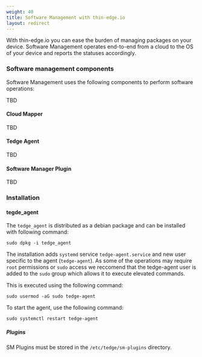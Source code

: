 ```yaml
---
weight: 40
title: Software Management with thin-edge.io
layout: redirect
---
```


With thin-edge.io you can ease the burden of managing packages on your device. Software Management operates end-to-end from a cloud to the OS of your device and reports the statuses accordingly.

### Software management components

Software Management uses the following components to perform software operations:

TBD

#### Cloud Mapper

TBD

#### Tedge Agent

TBD

#### Software Manager Plugin

TBD

### Installation

#### tegde_agent

The `tedge_agent` is distributed as a debian package and can be installed with following command:

```shell
sudo dpkg -i tedge_agent
```

The installation adds `systemd` service `tedge-agent.service` and new user specific to the agent (`tedge-agent`). As some of the operations may require `root` permissions or `sudo` access we reccomend that the tedge-agent user is added to the `sudo` group which allows it to execute elevated commands.

This is executed using the following command:

```shell
sudo usermod -aG sudo tedge-agent
```

To start the agent, use the following command:

```shell
sudo systemctl restart tedge-agent
```

##### Plugins

SM Plugins must be stored in the `/etc/tedge/sm-plugins` directory.
